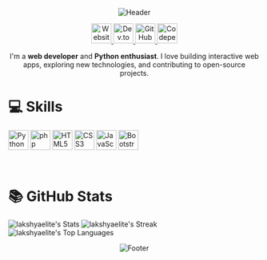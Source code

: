 <p align="center">
  <img src="https://capsule-render.vercel.app/api?type=waving&color=gradient&height=150&section=header&text=Hi%2C%20I'm%20Lakshya!&fontSize=50" alt="Header" />
</p>

<p align="center">
  <a href="https://lakshyasinghchauhan.com/">
    <img src="https://cdn.jsdelivr.net/gh/devicons/devicon@latest/icons/ie10/ie10-original.svg" alt="Website" width="40" height="40" />
  </a>
  <a href="https://dev.to/@lakshyaelite">
    <img src="https://cdn.simpleicons.org/dev.to" alt="Dev.to" width="40" height="40" />
  </a>
  <a href="https://github.com/lakshyaelite">
    <img src="https://cdn.simpleicons.org/github" alt="GitHub" width="40" height="40" />
  </a>
  <a href="https://codepen.io/lakshyaelite">
    <img src="https://cdn.simpleicons.org/codepen" alt="Codepen" width="40" height="40" />
  </a>
</p>

<p align="center">
I'm a <strong>web developer</strong> and <strong>Python enthusiast</strong>. I love building interactive web apps, exploring new technologies, and contributing to open-source projects.
</p>

# 💻 Skills

<p>
  <img src="https://cdn.jsdelivr.net/gh/devicons/devicon@latest/icons/python/python-original.svg" alt="Python" width="40" height="40" />
  <img src="https://cdn.jsdelivr.net/gh/devicons/devicon@latest/icons/php/php-original.svg" alt="php" width="40" height="40" />
  <img src="https://cdn.jsdelivr.net/gh/devicons/devicon@latest/icons/html5/html5-original.svg" alt="HTML5" width="40" height="40" />
  <img src="https://cdn.jsdelivr.net/gh/devicons/devicon@latest/icons/css3/css3-original.svg" alt="CSS3" width="40" height="40" />
  <img src="https://cdn.jsdelivr.net/gh/devicons/devicon@latest/icons/javascript/javascript-original.svg" alt="JavaScript" width="40" height="40" />
  <img src="https://cdn.jsdelivr.net/gh/devicons/devicon@latest/icons/bootstrap/bootstrap-original.svg" alt="Bootstrap" width="40" height="40" />
</p>

<br>

# 📚 GitHub Stats

![lakshyaelite's Stats](https://github-readme-stats.vercel.app/api?username=lakshyaelite&theme=default&show_icons=true&hide_border=true&count_private=true)
![lakshyaelite's Streak](https://github-readme-streak-stats.herokuapp.com/?user=lakshyaelite&theme=default&hide_border=true)
![lakshyaelite's Top Languages](https://github-readme-stats.vercel.app/api/top-langs/?username=lakshyaelite&theme=default&show_icons=true&hide_border=true&layout=compact)

<p align="center">
  <img src="https://capsule-render.vercel.app/api?type=waving&color=auto&section=footer" alt="Footer" />
</p>

<!---
lakshyagithub/lakshyagithub is a ✨ special ✨ repository because its `README.md` (this file) appears on your GitHub profile.
You can click the Preview link to take a look at your changes.
--->
